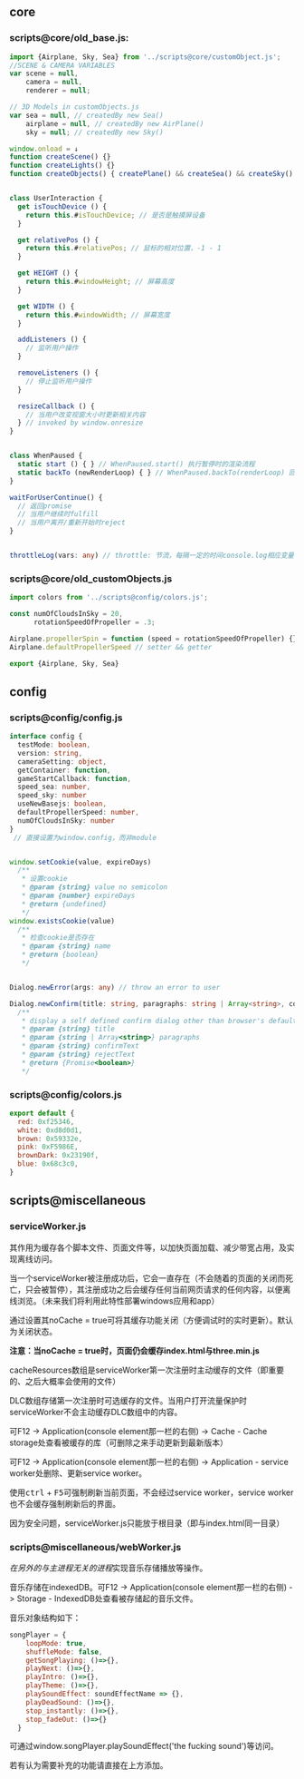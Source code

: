 ## core

### scripts@core/old_base.js:

```js
import {Airplane, Sky, Sea} from '../scripts@core/customObject.js';
//SCENE & CAMERA VARIABLES
var scene = null,
    camera = null,
    renderer = null;

// 3D Models in customObjects.js
var sea = null, // createdBy new Sea()
    airplane = null, // createdBy new AirPlane()
    sky = null; // createdBy new Sky()

window.onload = ↓
function createScene() {}
function createLights() {}
function createObjects() { createPlane() && createSea() && createSky() }

```

```js

class UserInteraction {
  get isTouchDevice () {
    return this.#isTouchDevice; // 是否是触摸屏设备
  }

  get relativePos () {
    return this.#relativePos; // 鼠标的相对位置，-1 - 1
  }

  get HEIGHT () {
    return this.#windowHeight; // 屏幕高度
  }

  get WIDTH () {
    return this.#windowWidth; // 屏幕宽度
  }

  addListeners () {
    // 监听用户操作
  }

  removeListeners () {
    // 停止监听用户操作
  }

  resizeCallback () {
    // 当用户改变视窗大小时更新相关内容
  } // invoked by window.onresize
}

```

```js

class WhenPaused {
  static start () { } // WhenPaused.start() 执行暂停时的渲染流程
  static backTo (newRenderLoop) { } // WhenPaused.backTo(renderLoop) 回到原来的渲染流程
}

waitForUserContinue() {
  // 返回promise
  // 当用户继续时fulfill
  // 当用户离开/重新开始时reject
}

```

```typescript

throttleLog(vars: any) // throttle: 节流，每隔一定的时间console.log相应变量一次

```

### scripts@core/old_customObjects.js

```js
import colors from '../scripts@config/colors.js';

const numOfCloudsInSky = 20,
      rotationSpeedOfPropeller = .3;

Airplane.propellerSpin = function (speed = rotationSpeedOfPropeller) {}
Airplane.defaultPropellerSpeed // setter && getter

export {Airplane, Sky, Sea}
```

## config

### scripts@config/config.js

```typescript
interface config {
  testMode: boolean,
  version: string,
  cameraSetting: object,
  getContainer: function,
  gameStartCallback: function,
  speed_sea: number,
  speed_sky: number
  useNewBasejs: boolean,
  defaultPropellerSpeed: number,
  numOfCloudsInSky: number
}
 // 直接设置为window.config，而非module
```

```js

window.setCookie(value, expireDays)
  /**
   * 设置cookie
   * @param {string} value no semicolon
   * @param {number} expireDays
   * @return {undefined} 
   */
window.existsCookie(value)
  /**
   * 检查cookie是否存在
   * @param {string} name
   * @return {boolean} 
   */
```

```typescript

Dialog.newError(args: any) // throw an error to user

Dialog.newConfirm(title: string, paragraphs: string | Array<string>, confirmText: string, rejectText: string)
  /**
   * display a self defined confirm dialog other than browser's default
   * @param {string} title 
   * @param {string | Array<string>} paragraphs
   * @param {string} confirmText
   * @param {string} rejectText
   * @return {Promise<boolean>} 
   */
```

### scripts@config/colors.js

```js
export default {
  red: 0xf25346,
  white: 0xd8d0d1,
  brown: 0x59332e,
  pink: 0xF5986E,
  brownDark: 0x23190f,
  blue: 0x68c3c0,
}

```

## scripts@miscellaneous

### serviceWorker.js

其作用为缓存各个脚本文件、页面文件等，以加快页面加载、减少带宽占用，及实现离线访问。

当一个serviceWorker被注册成功后，它会一直存在（不会随着的页面的关闭而死亡，只会被暂停），其注册成功之后会缓存任何当前网页请求的任何内容，以便离线浏览。（未来我们将利用此特性部署windows应用和app）

通过设置其noCache = true可将其缓存功能关闭（方便调试时的实时更新）。默认为关闭状态。

**注意：当noCache = true时，页面仍会缓存index.html与three.min.js**

cacheResources数组是serviceWorker第一次注册时主动缓存的文件（即重要的、之后大概率会使用的文件）

DLC数组存储第一次注册时可选缓存的文件。当用户打开流量保护时serviceWorker不会主动缓存DLC数组中的内容。

可F12 -> Application(console element那一栏的右侧) -> Cache - Cache storage处查看被缓存的库（可删除之来手动更新到最新版本）

可F12 -> Application(console element那一栏的右侧) -> Application - service worker处删除、更新service worker。

使用<kbd>ctrl</kbd> + <kbd>F5</kbd>可强制刷新当前页面，不会经过service worker，service worker也不会缓存强制刷新后的界面。

因为安全问题，serviceWorker.js只能放于根目录（即与index.html同一目录）

### scripts@miscellaneous/webWorker.js

*在另外的与主进程无关的进程*实现音乐存储播放等操作。

音乐存储在indexedDB。可F12 -> Application(console element那一栏的右侧) -> Storage - IndexedDB处查看被存储起的音乐文件。

音乐对象结构如下：
```js
songPlayer = {
    loopMode: true,
    shuffleMode: false,
    getSongPlaying: ()=>{},
    playNext: ()=>{},
    playIntro: ()=>{},
    playTheme: ()=>{},
    playSoundEffect: soundEffectName => {},
    playDeadSound: ()=>{},
    stop_instantly: ()=>{},
    stop_fadeOut: ()=>{}
  }
```

可通过window.songPlayer.playSoundEffect('the fucking sound')等访问。

若有认为需要补充的功能请直接在上方添加。